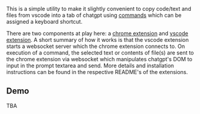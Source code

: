 This is a simple utility to make it slightly convenient to copy code/text and files from vscode into a tab of chatgpt using [commands](https://code.visualstudio.com/docs/getstarted/userinterface#_command-palette) which can be assigned a keyboard shortcut.

There are two components at play here: a [chrome extension](https://github.com/nikhils98/vscode-chatgpt-easy-copy/tree/main/chrome) and [vscode extension](https://github.com/nikhils98/vscode-chatgpt-easy-copy/tree/main/vscode). A short summary of how it works is that the vscode extension starts a websocket server which the chrome extension connects to. On execution of a command, the selected text or contents of file(s) are sent to the chrome extension via websocket which manipulates chatgpt's DOM to input in the prompt textarea and send. More details and installation instructions can be found in the respective README's of the extensions.

## Demo

TBA
